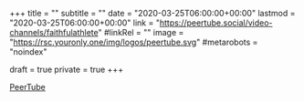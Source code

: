 +++
title = ""
subtitle = ""
date = "2020-03-25T06:00:00+00:00"
lastmod = "2020-03-25T06:00:00+00:00"
link = "https://peertube.social/video-channels/faithfulathlete"
#linkRel = ""
image = "https://rsc.youronly.one/img/logos/peertube.svg"
#metarobots = "noindex"

draft = true
private = true
+++

[PeerTube](https://peertube.social/video-channels/faithfulathlete "PeerTube")
